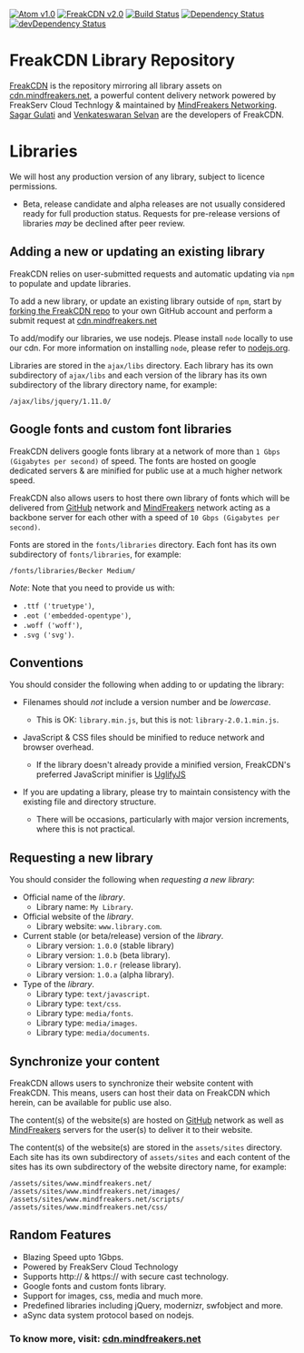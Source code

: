 [![Atom v1.0](http://img.shields.io/badge/Atom-v1.0-brightgreen.svg)](https://cdn.mindfreakers.net/?atom=1.0) 
[![FreakCDN v2.0](http://img.shields.io/badge/FreakCDN-v2.0-brightgreen.svg)](https://cdn.mindfreakers.net/?v=2.0) 
[![Build Status](https://tools.mindfreakers.net/build/?test=build&branch=cdn)](https://tools.mindfreakers.net/build/?test=build&branch=cdn) 
[![Dependency Status](https://david-dm.org/freakserv/cdn.svg?theme=shields.io)](https://david-dm.org/freakserv/cdn) 
[![devDependency Status](https://david-dm.org/freakserv/cdn/dev-status.svg?theme=shields.io)](https://david-dm.org/freakserv/cdn#info=devDependencies)

# FreakCDN Library Repository

[FreakCDN](http://github.com/freakserv/cdn) is the repository mirroring all library assets on [cdn.mindfreakers.net](http://go.c4u.in/cdn), a powerful content delivery network powered by FreakServ Cloud Technlogy & maintained by [MindFreakers Networking](http://go.c4u.in/mfn). [Sagar Gulati](http://go.c4u.in/sagar) and [Venkateswaran Selvan](https://twitter.com/MailMeVenkat25) are the developers of FreakCDN.

# Libraries

We will host any production version of any library, subject to licence permissions.
 
 * Beta, release candidate and alpha releases are not usually considered ready for full production status. Requests for pre-release versions of libraries _may_ be declined after peer review.

## Adding a new or updating an existing library

FreakCDN relies on user-submitted requests and automatic updating via `npm` to populate and update libraries.

To add a new library, or update an existing library outside of `npm`, start by [forking the FreakCDN repo](https://github.com/freakserv/cdn/fork) to your own GitHub account and perform a submit request at [cdn.mindfreakers.net](https://cdn.mindfreakers.net/request/new)

To add/modify our libraries, we use nodejs. Please install `node` locally to use our cdn. For more information on installing `node`, please refer to [nodejs.org](http://nodejs.org).

Libraries are stored in the `ajax/libs` directory. Each library has its own subdirectory of `ajax/libs` and each version of the library has its own subdirectory of the library directory name, for example:

```
/ajax/libs/jquery/1.11.0/
```

## Google fonts and custom font libraries

FreakCDN delivers google fonts library at a network of more than `1 Gbps (Gigabytes per second)` of speed. The fonts are hosted on google dedicated servers & are minified for public use at a much higher network speed. 

FreakCDN also allows users to host there own library of fonts which will be delivered from [GitHub](https://github.com) network and [MindFreakers](http://go.c4u.in/mfn) network acting as a backbone server for each other with a speed of `10 Gbps (Gigabytes per second)`.

Fonts are stored in the `fonts/libraries` directory. Each font has its own subdirectory of `fonts/libraries`, for example:

```
/fonts/libraries/Becker Medium/
```

_Note_: Note that you need to provide us with:
* `.ttf ('truetype')`,
* `.eot ('embedded-opentype')`,
* `.woff ('woff')`,
* `.svg ('svg')`.

## Conventions

You should consider the following when adding to or updating the library:

* Filenames should _not_ include a version number and be _lowercase_.
  * This is OK: `library.min.js`, but this is not: `library-2.0.1.min.js`.

* JavaScript & CSS files should be minified to reduce network and browser overhead.
  * If the library doesn't already provide a minified version, FreakCDN's preferred JavaScript minifier is [UglifyJS](http://marijnhaverbeke.nl/uglifyjs "UglifyJS")

* If you are updating a library, please try to maintain consistency with the existing file and directory structure.
  * There will be occasions, particularly with major version increments, where this is not practical.

## Requesting a new library

You should consider the following when _requesting a new library_:

* Official name of the _library_.
  * Library name: `My Library`.
* Official website of the _library_.
  * Library website: `www.library.com`.
* Current stable (or beta/release) version of the _library_.
  * Library version: `1.0.0` (stable library)
  * Library version: `1.0.b` (beta library).
  * Library version: `1.0.r` (release library).
  * Library version: `1.0.a` (alpha library).
* Type of the _library_.
  * Library type: `text/javascript`.
  * Library type: `text/css`.
  * Library type: `media/fonts`.
  * Library type: `media/images`.
  * Library type: `media/documents`.

## Synchronize your content

FreakCDN allows users to synchronize their website content with FreakCDN. This means, users can host their data on FreakCDN which herein, can be available for public use also.

The content(s) of the website(s) are hosted on [GitHub](https://github.com) network as well as [MindFreakers](http://go.c4u.in/mfn) servers for the user(s) to deliver it to their website.

The content(s) of the website(s) are stored in the `assets/sites` directory. Each site has its own subdirectory of `assets/sites` and each content of the sites has its own subdirectory of the website directory name, for example:

```
/assets/sites/www.mindfreakers.net/   
/assets/sites/www.mindfreakers.net/images/   
/assets/sites/www.mindfreakers.net/scripts/   
/assets/sites/www.mindfreakers.net/css/
```

## Random Features 

* Blazing Speed upto 1Gbps.
* Powered by FreakServ Cloud Technology
* Supports http:// & https:// with secure cast technology.
* Google fonts and custom fonts library.
* Support for images, css, media and much more.
* Predefined libraries including jQuery, modernizr, swfobject and more.
* aSync data system protocol based on nodejs.


### To know more, visit: [cdn.mindfreakers.net](https://cdn.mindfreakers.net/?utm_source=githome&ref=git&utm_camp=click)
